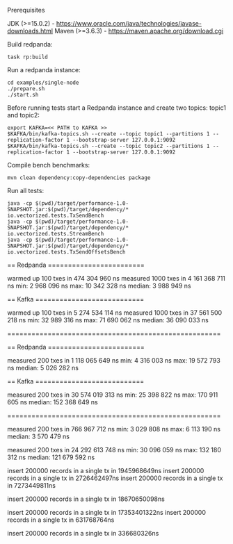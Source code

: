 Prerequisites

  JDK (>=15.0.2) - https://www.oracle.com/java/technologies/javase-downloads.html
  Maven (>=3.6.3) - https://maven.apache.org/download.cgi

Build redpanda:

    task rp:build

Run a redpanda instance:

    cd examples/single-node
    ./prepare.sh
    ./start.sh

Before running tests start a Redpanda instance and create two topics: topic1 and topic2:

    export KAFKA=<< PATH to KAFKA >>
    $KAFKA/bin/kafka-topics.sh --create --topic topic1 --partitions 1 --replication-factor 1 --bootstrap-server 127.0.0.1:9092
    $KAFKA/bin/kafka-topics.sh --create --topic topic2 --partitions 1 --replication-factor 1 --bootstrap-server 127.0.0.1:9092

Compile bench benchmarks:

    mvn clean dependency:copy-dependencies package

Run all tests:

    java -cp $(pwd)/target/performance-1.0-SNAPSHOT.jar:$(pwd)/target/dependency/* io.vectorized.tests.TxSendBench
    java -cp $(pwd)/target/performance-1.0-SNAPSHOT.jar:$(pwd)/target/dependency/* io.vectorized.tests.StreamBench
    java -cp $(pwd)/target/performance-1.0-SNAPSHOT.jar:$(pwd)/target/dependency/* io.vectorized.tests.TxSendOffsetsBench

== Redpanda ========================

warmed up 100 txes in     474 304 960 ns
measured 1000 txes in   4 161 368 711 ns
min:                        2 968 096 ns
max:                       10 342 328 ns
median:                     3 988 949 ns

== Kafka ===========================

warmed up 100 txes in   5 274 534 114 ns
measured 1000 txes in  37 561 500 218 ns
min:                       32 989 316 ns
max:                       71 690 062 ns
median:                    36 090 033 ns

=====================================================

== Redpanda ========================

measured 200 txes in    1 118 065 649 ns
min:                        4 316 003 ns
max:                       19 572 793 ns
median:                     5 026 282 ns

== Kafka ===========================

measured 200 txes in   30 574 019 313 ns
min:                       25 398 822 ns
max:                      170 911 605 ns
median:                   152 368 649 ns

=====================================================

measured 200 txes in      766 967 712 ns
min:                        3 029 808 ns
max:                        6 113 190 ns
median:                     3 570 479 ns

measured 200 txes in   24 292 613 748 ns
min:                       30 096 059 ns
max:                      132 180 312 ns
median:                   121 679 592 ns




insert 200000 records in a single tx in 1945968649ns
insert 200000 records in a single tx in 2726462497ns
insert 200000 records in a single tx in 7273449811ns

insert 200000 records in a single tx in 18670650098ns

insert 200000 records in a single tx in 17353401322ns
insert 200000 records in a single tx in   631768764ns

insert 200000 records in a single tx in  336680326ns

